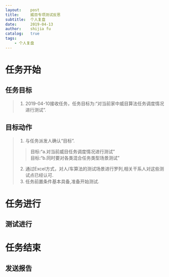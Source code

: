 ```yaml
---
layout:    post
title:     威目专项测试反思
subtitle:  个人复盘
date:      2019-04-13
author:    shijia fu
catalog:   true
tags:
    - 个人复盘
---
```


# 任务开始   
## 任务目标    
> 1. 2019-04-10接收任务，任务目标为:“对当前家中威目算法任务调度情况进行测试”.   

## 目标动作   
> 1. 与任务派发人确认“目标”.   
> >  目标:“a.对当前威目任务调度情况进行测试”   
> >  目标:“b.同时要对各类混合任务类型场景测试”   
> 2. 通过Excel方式，对人/车算法的测试场景进行罗列,相关干系人对这些测试点已经认可.   
> 3. 任务前置条件基本具备,准备开始测试.   

# 任务进行   
## 测试进行   
# 任务结束   
## 发送报告   

